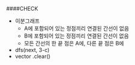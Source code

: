 ####CHECK
- 이분그래프
    - A에 포함되어 있는 정점끼리 연결된 간선이 없음
    - B에 포함되어 있는 정점끼리 연결된 간선이 없음
    - 모든 간선의 한 끝 점은 A에, 다른 끝 점은 B에
- dfs(next, 3-c)
- vector .clear()